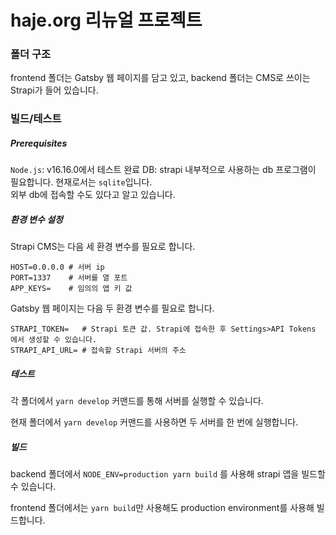# haje.org 리뉴얼 프로젝트

### 폴더 구조

frontend 폴더는 Gatsby 웹 페이지를 담고 있고, backend 폴더는 CMS로 쓰이는 Strapi가 들어 있습니다.


### 빌드/테스트
##### Prerequisites
`Node.js`: v16.16.0에서 테스트 완료
DB: strapi 내부적으로 사용하는 db 프로그램이 필요합니다. 현재로서는 `sqlite`입니다. \
외부 db에 접속할 수도 있다고 알고 있습니다.

##### 환경 변수 설정
Strapi CMS는 다음 세 환경 변수를 필요로 합니다.
```shell
HOST=0.0.0.0 # 서버 ip
PORT=1337    # 서버를 열 포트
APP_KEYS=    # 임의의 앱 키 값
```

Gatsby 웹 페이지는 다음 두 환경 변수를 필요로 합니다.
```shell
STRAPI_TOKEN=   # Strapi 토큰 값. Strapi에 접속한 후 Settings>API Tokens 에서 생성할 수 있습니다. 
STRAPI_API_URL= # 접속할 Strapi 서버의 주소
```

##### 테스트
각 폴더에서 `yarn develop` 커맨드를 통해 서버를 실행할 수 있습니다.

현재 폴더에서 `yarn develop` 커맨드를 사용하면 두 서버를 한 번에 실행합니다.

##### 빌드

backend 폴더에서 `NODE_ENV=production yarn build` 를 사용해 strapi 앱을 빌드할 수 있습니다.

frontend 폴더에서는 `yarn build`만 사용해도 production environment를 사용해 빌드합니다.